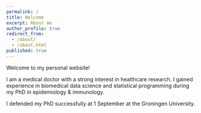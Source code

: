 ```yaml
---
permalink: /
title: Welcome
excerpt: About me
author_profile: true
redirect_from:
  - /about/
  - /about.html
published: true
---
```


Welcome to my personal website! 

I am a medical doctor with a strong interest in healthcare research. I gained experience in biomedical data science and statistical programming during my PhD in epidemiology & immunology. 

I defended my PhD successfully at 1 September at the Groningen University.
